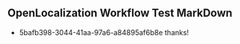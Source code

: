 ## OpenLocalization Workflow Test MarkDown
* 5bafb398-3044-41aa-97a6-a84895af6b8e thanks!

<!--HONumber=Jul16_HO3-->



